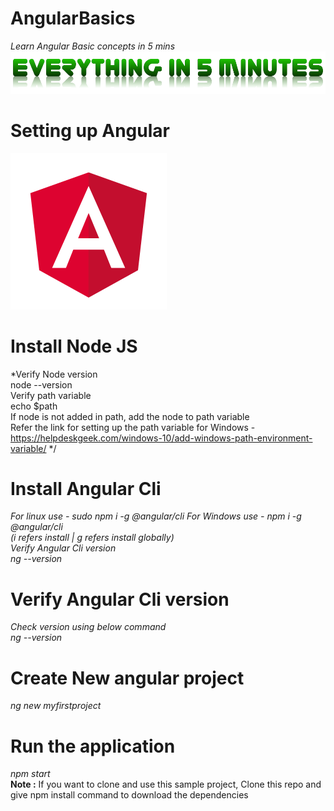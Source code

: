 # AngularBasics
*Learn Angular Basic concepts in 5 mins*
![Everything in 5 min](assets/everythingin5mins.png)
# Setting up Angular
![Angular](assets/angular.png)
# Install Node JS
*Verify Node version\
node --version\
Verify path variable\
echo $path\
If node is not added in path, add the node to path variable\
Refer the link for setting up the path variable for Windows -https://helpdeskgeek.com/windows-10/add-windows-path-environment-variable/ */
# Install Angular Cli
*For linux use - sudo npm i -g @angular/cli 
For Windows use - npm i -g @angular/cli\
(i refers install | g refers install globally)\
Verify Angular Cli version\
ng --version*
# Verify Angular Cli version
*Check version using below command \
ng --version*
# Create New angular project
*ng new myfirstproject*
# Run the application
*npm start*\
**Note :** If you want to clone and use this sample project, Clone this repo and give npm install command to download the dependencies

